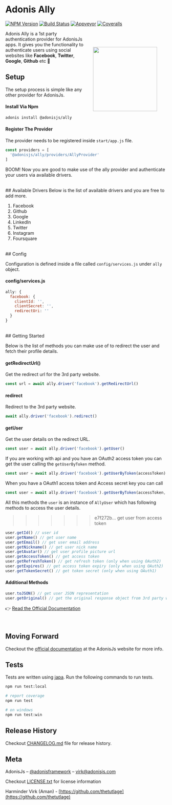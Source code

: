 # Adonis Ally

[![NPM Version][npm-image]][npm-url]
[![Build Status][travis-image]][travis-url]
[![Appveyor][appveyor-image]][appveyor-url]
[![Coveralls][coveralls-image]][coveralls-url]

<img src="http://res.cloudinary.com/adonisjs/image/upload/q_100/v1497112678/adonis-purple_pzkmzt.svg" width="200px" align="right" hspace="30px" vspace="50px">

Adonis Ally is a 1st party authentication provider for AdonisJs apps. It gives you the functionality to authenticate users using social websites like **Facebook**, **Twitter**, **Google**, **Github** etc :evergreen_tree:

## <a name="setup"></a> Setup

The setup process is simple like any other provider for AdonisJs.

#### Install Via Npm
```bash
adonis install @adonisjs/ally
```

#### Register The Provider

The provider needs to be registered inside `start/app.js` file.

```javascript
const providers = [
  '@adonisjs/ally/providers/AllyProvider'
]
```

BOOM! Now you are good to make use of the ally provider and authenticate your users via available drivers.

<br>
## <a name="available-drivers"></a> Available Drivers
Below is the list of available drivers and you are free to add more.

1. Facebook
2. Github
3. Google
4. LinkedIn
5. Twitter
6. Instagram
7. Foursquare

<br>
## <a name="config"></a> Config

Configuration is defined inside a file called `config/services.js` under `ally` object.

#### config/services.js

```javascript
ally: {
  facebook: {
    clientId: '',
    clientSecret: '',
    redirectUri: ''
  }
}
```

<br>
## <a name="getting-started"></a> Getting Started

Below is the list of methods you can make use of to redirect the user and fetch their profile details.

#### getRedirectUrl()

Get the redirect url for the 3rd party website.

```javascript
const url = await ally.driver('facebook').getRedirectUrl()
```

#### redirect

Redirect to the 3rd party website.

```javascript
await ally.driver('facebook').redirect()
```

#### getUser

Get the user details on the redirect URL.

```javascript
const user = await ally.driver('facebook').getUser()
```

If you are working with api and you have an OAuth2 access token you can get the user calling the `getUserByToken` method.

```javascript
const user = await ally.driver('facebook').getUserByToken(accessToken)
```

When you have a OAuth1 access token and Access secret key you can call

```javascript
const user = await ally.driver('facebook').getUserByToken(accessToken, accessSecret)
```

All this methods the `user` is an instance of `AllyUser` which has following methods to access the user details.
>>>>>>> e7f272b... get user from access token

```javascript
user.getId() // user id
user.getName() // get user name
user.getEmail() // get user email address
user.getNickname() // get user nick name
user.getAvatar() // get user profile picture url
user.getAccessToken() // get access token
user.getRefreshToken() // get refresh token (only when using OAuth2)
user.getExpires() // get access token expiry (only when using OAuth2)
user.getTokenSecret() // get token secret (only when using OAuth1)
```

#### Additional Methods

```javascript
user.toJSON() // get user JSON representation
user.getOriginal() // get the original response object from 3rd party website
```

:point_right: [Read the Official Documentation](http://adonisjs.com/docs/social-auth)

<br>

## Moving Forward
Checkout the [official documentation](http://adonisjs.com/docs/ioc-container) at the AdonisJs website for more info.

## Tests
Tests are written using [japa](http://github.com/thetutlage/japa). Run the following commands to run tests.

```bash
npm run test:local

# report coverage
npm run test

# on windows
npm run test:win
```

## Release History

Checkout [CHANGELOG.md](CHANGELOG.md) file for release history.

## Meta

AdonisJs – [@adonisframework](https://twitter.com/adonisframework) – virk@adonisjs.com

Checkout [LICENSE.txt](LICENSE.txt) for license information

Harminder Virk (Aman) - [https://github.com/thetutlage](https://github.com/thetutlage)


[appveyor-image]: https://img.shields.io/appveyor/ci/thetutlage/adonis-ally/master.svg?style=flat-square

[appveyor-url]: https://ci.appveyor.com/project/thetutlage/adonis-ally

[npm-image]: https://img.shields.io/npm/v/@adonisjs/ally.svg?style=flat-square
[npm-url]: https://npmjs.org/package/@adonisjs/ally

[travis-image]: https://img.shields.io/travis/adonisjs/adonis-ally/master.svg?style=flat-square
[travis-url]: https://travis-ci.org/poppinss/adonis-ally

[coveralls-image]: https://img.shields.io/coveralls/adonisjs/adonis-ally/develop.svg?style=flat-square

[coveralls-url]: https://coveralls.io/github/adonisjs/adonis-ally
